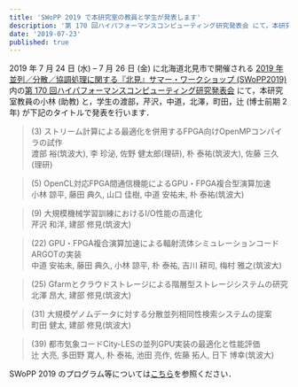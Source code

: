 ```yaml
---
title: 'SWoPP 2019 で本研究室の教員と学生が発表します'
description: '第 170 回ハイパフォーマンスコンピューティング研究発表会 にて，本研究室教員の小林 (助教) と，学生の渡部，芹沢，中道，北澤，町田，辻 (博士前期 2 年) が下記のタイトルで発表を行います．'
date: '2019-07-23'
published: true
---
```


2019 年 7 月 24 日 (水) – 7 月 26 日 (金) に北海道北見市で開催される [2019 年並列／分散／協調処理に関する『北見』サマー・ワークショップ (SWoPP2019)](https://sites.google.com/site/swoppweb/swopp2019/) 内の[第 170 回ハイパフォーマンスコンピューティング研究発表会](http://www.ipsj.or.jp/kenkyukai/event/hpc170.html) にて，本研究室教員の小林 (助教) と，学生の渡部，芹沢，中道，北澤，町田，辻 (博士前期 2 年) が下記のタイトルで発表を行います．

> (3) ストリーム計算による最適化を併用するFPGA向けOpenMPコンパイラの試作  
渡部 裕(筑波大), 李 珍泌, 佐野 健太郎(理研), 朴 泰祐(筑波大), 佐藤 三久(理研)

> (5) OpenCL対応FPGA間通信機能によるGPU・FPGA複合型演算加速  
小林 諒平, 藤田 典久, 山口 佳樹, 中道 安祐未, 朴 泰祐(筑波大)

> (9) 大規模機械学習訓練におけるI/O性能の高速化  
芹沢 和洋, 建部 修見(筑波大)

> (22) GPU・FPGA複合演算加速による輻射流体シミュレーションコードARGOTの実装  
中道 安祐未, 藤田 典久, 小林 諒平, 朴 泰祐, 吉川 耕司, 梅村 雅之(筑波大)

> (25) Gfarmとクラウドストレージによる階層型ストレージシステムの研究  
北澤 昂大, 建部 修見(筑波大)

> (31) 大規模ゲノムデータに対する分散並列相同性検索システムの提案  
町田 健太, 建部 修見(筑波大)

> (39) 都市気象コードCity-LESの並列GPU実装の最適化と性能評価  
辻 大亮, 多田野 寛人, 朴 泰祐, 池田 亮作, 佐藤 拓人, 日下 博幸(筑波大)

SWoPP 2019 のプログラム等については[こちら](https://swopp.github.io/2019/program/)を参照ください．

